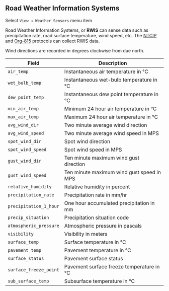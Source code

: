 ## Road Weather Information Systems

Select `View ➔ Weather Sensors` menu item

Road Weather Information Systems, or **RWIS** can sense data such as
precipitation rate, road surface temperature, wind speed, etc.  The [NTCIP]
and [Org-815] protocols can collect RWIS data.

Wind directions are recorded in degrees clockwise from due north.

Field                  | Description
-----------------------|------------------------------------
`air_temp`             | Instantaneous air temperature in ℃
`wet_bulb_temp`        | Instantaneous wet-bulb temperature in ℃
`dew_point_temp`       | Instantaneous dew point temperature in ℃
`min_air_temp`         | Minimum 24 hour air temperature in ℃
`max_air_temp`         | Maximum 24 hour air temperature in ℃
`avg_wind_dir`         | Two minute average wind direction
`avg_wind_speed`       | Two minute average wind speed in MPS
`spot_wind_dir`        | Spot wind direction
`spot_wind_speed`      | Spot wind speed in MPS
`gust_wind_dir`        | Ten minute maximum wind gust direction
`gust_wind_speed`      | Ten minute maximum wind gust speed in MPS
`relative_humidity`    | Relative humidity in percent
`precipitation_rate`   | Precipitation rate in mm/hr
`precipitation_1_hour` | One hour accumulated precipitation in mm
`precip_situation`     | Precipitation situation code
`atmospheric_pressure` | Atmospheric pressure in pascals
`visibility`           | Visibility in meters
`surface_temp`         | Surface temperature in ℃
`pavement_temp`        | Pavement temperature in ℃
`surface_status`       | Pavement surface status
`surface_freeze_point` | Pavement surface freeze temperature in ℃
`sub_surface_temp`     | Subsurface temperature in ℃


[NTCIP]: admin_guide.html#ntcip
[ORG-815]: admin_guide.html#org815
